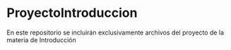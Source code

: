 # ProyectoIntroduccion
En este repositorio se incluirán exclusivamente archivos del proyecto de la materia de Introducción 
